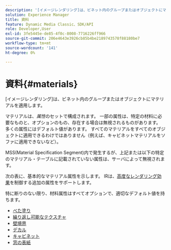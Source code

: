 ```yaml
---
description: '[イメージレンダリング]は、ビネット内のグループまたはオブジェクトにマテリアルを適用します。'
solution: Experience Manager
title: 資料
feature: Dynamic Media Classic、SDK/API
role: Developer,User
exl-id: 3fe5445e-de85-4f0c-8008-7716226ff966
source-git-commit: 206e4643e3926cb85b4be2189743578f88180be7
workflow-type: tm+mt
source-wordcount: '141'
ht-degree: 0%

---
```


# 資料{#materials}

[イメージレンダリング]は、ビネット内のグループまたはオブジェクトにマテリアルを適用します。

マテリアルは、*属性*&#x200B;のセットで構成されます。 一部の属性は、特定の材料に必要なものと、オプションのもの、存在する場合は無視されるものがあります。 多くの属性にはデフォルト値があります。 すべてのマテリアルをすべてのオブジェクトに適用できるわけではありません（例えば、キャビネットマテリアルをソファに適用できないなど）。

MSS(Material Specification Segment)内で発生するが、上記または以下の特定のマテリアル・テーブルに記載されていない属性は、サーバによって無視されます。

次の表に、基本的なマテリアル属性を示します。 IRは、[高度なレンダリング効果](../../../../../../ir-api/http-protocol/image-rendering-api-ref/c-ir-http-protocol-ref/c-ir-http-protocol-syntax-and-features/c-ir-advanced-render-effects/c-ir-advanced-render-effects.md#concept-bf8b6d8460244b9cacc7f4a3df4c5281)を制御する追加の属性をサポートします。

特に断りのない限り、材料属性はすべてオプションで、適切なデフォルト値を持ちます。

* [べた塗り](r-ir-solid-colors.md)
* [繰り返し可能なテクスチャ](r-ir-repeatable-textures.md)
* [壁境界](r-ir-wall-borders.md)
* [デカル](r-ir-decals.md)
* [キャビネット](r-ir-cabinets.md)
* [窓の表紙](r-ir-window-coverings.md)

